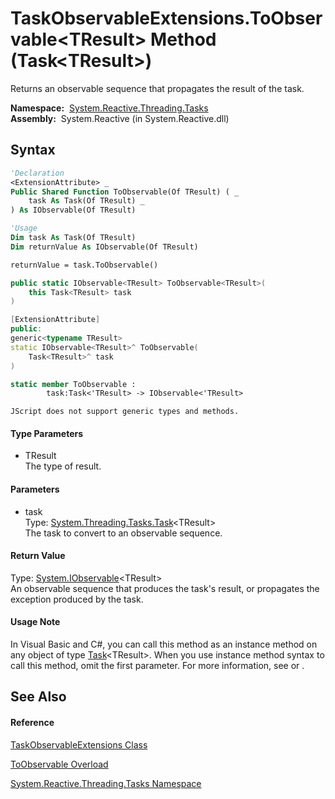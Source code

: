 # TaskObservableExtensions.ToObservable\<TResult\> Method (Task\<TResult\>)

Returns an observable sequence that propagates the result of the task.

**Namespace:**  [System.Reactive.Threading.Tasks](System.Reactive.Threading.Tasks\System.Reactive.Threading.Tasks.md)  
**Assembly:**  System.Reactive (in System.Reactive.dll)

## Syntax

```vb
'Declaration
<ExtensionAttribute> _
Public Shared Function ToObservable(Of TResult) ( _
    task As Task(Of TResult) _
) As IObservable(Of TResult)
```

```vb
'Usage
Dim task As Task(Of TResult)
Dim returnValue As IObservable(Of TResult)

returnValue = task.ToObservable()
```

```csharp
public static IObservable<TResult> ToObservable<TResult>(
    this Task<TResult> task
)
```

```c++
[ExtensionAttribute]
public:
generic<typename TResult>
static IObservable<TResult>^ ToObservable(
    Task<TResult>^ task
)
```

```fsharp
static member ToObservable : 
        task:Task<'TResult> -> IObservable<'TResult> 
```

```jscript
JScript does not support generic types and methods.
```

#### Type Parameters

- TResult  
  The type of result.

#### Parameters

- task  
  Type: [System.Threading.Tasks.Task](https://msdn.microsoft.com/en-us/library/Dd321424)\<TResult\>  
  The task to convert to an observable sequence.

#### Return Value

Type: [System.IObservable](https://msdn.microsoft.com/en-us/library/Dd990377)\<TResult\>  
An observable sequence that produces the task's result, or propagates the exception produced by the task.

#### Usage Note

In Visual Basic and C\#, you can call this method as an instance method on any object of type [Task](https://msdn.microsoft.com/en-us/library/Dd321424)\<TResult\>. When you use instance method syntax to call this method, omit the first parameter. For more information, see [](https://msdn.microsoft.com/en-us/library/Bb384936) or [](https://msdn.microsoft.com/en-us/library/Bb383977).

## See Also

#### Reference

[TaskObservableExtensions Class](TaskObservableExtensions\TaskObservableExtensions.md)

[ToObservable Overload](ToObservable\TaskObservableExtensions.ToObservable.md)

[System.Reactive.Threading.Tasks Namespace](System.Reactive.Threading.Tasks\System.Reactive.Threading.Tasks.md)
